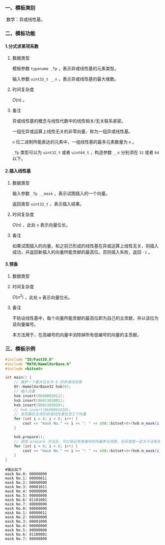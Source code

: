 ### 一、模板类别

​	数学：异或线性基。

### 二、模板功能

#### 1.分式求某项系数

1. 数据类型

   模板参数 `typename _Tp` ，表示异或线性基的元素类型。

   输入参数 `uint32_t __n` ，表示异或线性基的最大维数。

2. 时间复杂度

   $O(n)$ 。

3. 备注

   异或线性基的概念与线性代数中的线性相关/无关联系紧密。

   一组在异或运算上线性无关的非零向量，称为一组异或线性基。

    `n` 位二进制所能表达的元素中，一组线性基的最多元素数量为 `n` 。
   
    `_Tp` 类型可以为 `uint32_t` 或者 `uint64_t` ，构造参数 `__n` 分别须在 `32` 或者 `64` 以下。

#### 2.插入线性基

1. 数据类型

   输入参数 `_Tp __mask` ，表示试图插入的一个向量。

   返回类型 `uint32_t` ，表示插入结果。

2. 时间复杂度

   $O(n)$ ，此处 `n` 表示向量位长。

3. 备注

   如果试图插入的向量，和之前已形成的线性基在异或运算上线性无关，则插入成功，并返回新插入的向量所能贡献的最高位。否则插入失败，返回 `-1` 。

#### 3.预备

1. 数据类型

2. 时间复杂度

   $O(n^2)$ ，此处 `n` 表示向量位长。

3. 备注

   不妨设线性基中，每个向量所能贡献的最高位即为自己的主贡献，并以该位为该向量编号。

   本方法用于，在高编号的向量中消除掉所有低编号的向量的主贡献。

### 三、模板示例

```c++
#include "IO/FastIO.h"
#include "MATH/HamelXorBase.h"
#include <bitset>

int main() {
    // 维护一个最大位长为 8 的异或线性基
    OY::HamelXorBase32 hxb(8);
    // 插入向量
    hxb.insert(0b00001011);
    hxb.insert(0b01101001);
    hxb.insert(0b01101010);
    // hxb.insert(0b00001010);
    // 发现最后生成的异或线性基包含三个向量
    for (int i = 0; i < 8; i++) {
        cout << "mask No." << i << ": " << std::bitset<8>(hxb.m_mask[i]).to_string() << endl;
    }

    hxb.prepare();
    // 调用 prepare 方法后，可以保证有高编号的向量参与贡献，总异或值一定大于没有高编号的向量参与贡献的异或值
    for (int i = 0; i < 8; i++) {
        cout << "mask No." << i << ": " << std::bitset<8>(hxb.m_mask[i]).to_string() << endl;
    }
}
```

```
#输出如下
mask No.0: 00000000
mask No.1: 00000011
mask No.2: 00000000
mask No.3: 00001011
mask No.4: 00000000
mask No.5: 00000000
mask No.6: 01101001
mask No.7: 00000000
mask No.0: 00000000
mask No.1: 00000011
mask No.2: 00000000
mask No.3: 00001000
mask No.4: 00000000
mask No.5: 00000000
mask No.6: 01100001
mask No.7: 00000000

```


